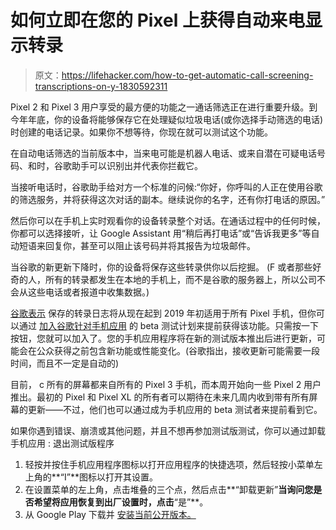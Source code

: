 # 如何立即在您的 Pixel 上获得自动来电显示转录

> 原文：<https://lifehacker.com/how-to-get-automatic-call-screening-transcriptions-on-y-1830592311>

Pixel 2 和 Pixel 3 用户享受的最方便的功能之一通话筛选正在进行重要升级。到今年年底，你的设备将能够保存它在处理疑似垃圾电话(或你选择手动筛选的电话)时创建的电话记录。如果你不想等待，你现在就可以测试这个功能。



在自动电话筛选的当前版本中，当来电可能是机器人电话、或来自潜在可疑电话号码、和时，谷歌助手可以识别出并代表你拦截它。

当接听电话时，谷歌助手给对方一个标准的问候:“你好，你呼叫的人正在使用谷歌的筛选服务，并将获得这次对话的副本。继续说你的名字，还有你打电话的原因。”

然后你可以在手机上实时观看你的设备转录整个对话。在通话过程中的任何时候，你都可以选择接听，让 Google Assistant 用“稍后再打电话”或“告诉我更多”等自动短语来回复你，甚至可以阻止该号码并将其报告为垃圾邮件。

当谷歌的新更新下降时，你的设备将保存这些转录供你以后挖掘。 (F 或者那些好奇的人，所有的转录都发生在本地的手机上，而不是谷歌的服务器上，所以公司不会从这些电话或者报道中收集数据。)

[谷歌表示](https://support.google.com/pixelphone/forum/AAAAb4-OgUsoY4-S4r1fsw/) 保存的转录日志将从现在起到 2019 年初适用于所有 Pixel 手机，但你可以通过 [加入谷歌针对手机应用](https://play.google.com/apps/testing/com.google.android.dialer) 的 beta 测试计划来提前获得该功能。只需按一下按钮，您就可以加入了。您的手机应用程序将在新的测试版本推出后进行更新，可能会在公众获得之前包含新功能或性能变化。(谷歌指出，接收更新可能需要一段时间，而且不一定是自动的)

目前， c 所有的屏幕都来自所有的 Pixel 3 手机，而本周开始向一些 Pixel 2 用户推出。最初的 Pixel 和 Pixel XL 的所有者可以期待在未来几周内收到带有所有屏幕的更新——不过，他们也可以通过成为手机应用的 beta 测试者来提前看到它。

如果你遇到错误、崩溃或其他问题，并且不想再参加测试版测试，你可以通过卸载手机应用 :
退出测试版程序

1.  轻按并按住手机应用程序图标以打开应用程序的快捷选项，然后轻按小菜单左上角的**“I”**图标以打开其设置。
2.  在设置菜单的左上角，点击堆叠的三个点，然后点击**“卸载更新”**当询问您是否希望将应用恢复到出厂设置时，点击**“是”**。
3.  从 Google Play 下载并 [安装当前公开版本。](https://play.google.com/store/apps/details?id=com.google.android.dialer)